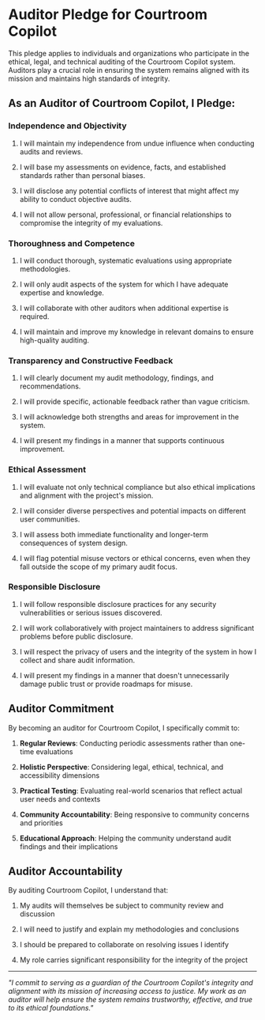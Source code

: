 # Auditor Pledge for Courtroom Copilot

This pledge applies to individuals and organizations who participate in the ethical, legal, and technical auditing of the Courtroom Copilot system. Auditors play a crucial role in ensuring the system remains aligned with its mission and maintains high standards of integrity.

## As an Auditor of Courtroom Copilot, I Pledge:

### Independence and Objectivity

1. I will maintain my independence from undue influence when conducting audits and reviews.

2. I will base my assessments on evidence, facts, and established standards rather than personal biases.

3. I will disclose any potential conflicts of interest that might affect my ability to conduct objective audits.

4. I will not allow personal, professional, or financial relationships to compromise the integrity of my evaluations.

### Thoroughness and Competence

1. I will conduct thorough, systematic evaluations using appropriate methodologies.

2. I will only audit aspects of the system for which I have adequate expertise and knowledge.

3. I will collaborate with other auditors when additional expertise is required.

4. I will maintain and improve my knowledge in relevant domains to ensure high-quality auditing.

### Transparency and Constructive Feedback

1. I will clearly document my audit methodology, findings, and recommendations.

2. I will provide specific, actionable feedback rather than vague criticism.

3. I will acknowledge both strengths and areas for improvement in the system.

4. I will present my findings in a manner that supports continuous improvement.

### Ethical Assessment

1. I will evaluate not only technical compliance but also ethical implications and alignment with the project's mission.

2. I will consider diverse perspectives and potential impacts on different user communities.

3. I will assess both immediate functionality and longer-term consequences of system design.

4. I will flag potential misuse vectors or ethical concerns, even when they fall outside the scope of my primary audit focus.

### Responsible Disclosure

1. I will follow responsible disclosure practices for any security vulnerabilities or serious issues discovered.

2. I will work collaboratively with project maintainers to address significant problems before public disclosure.

3. I will respect the privacy of users and the integrity of the system in how I collect and share audit information.

4. I will present my findings in a manner that doesn't unnecessarily damage public trust or provide roadmaps for misuse.

## Auditor Commitment

By becoming an auditor for Courtroom Copilot, I specifically commit to:

1. **Regular Reviews**: Conducting periodic assessments rather than one-time evaluations

2. **Holistic Perspective**: Considering legal, ethical, technical, and accessibility dimensions

3. **Practical Testing**: Evaluating real-world scenarios that reflect actual user needs and contexts

4. **Community Accountability**: Being responsive to community concerns and priorities

5. **Educational Approach**: Helping the community understand audit findings and their implications

## Auditor Accountability

By auditing Courtroom Copilot, I understand that:

1. My audits will themselves be subject to community review and discussion

2. I will need to justify and explain my methodologies and conclusions

3. I should be prepared to collaborate on resolving issues I identify

4. My role carries significant responsibility for the integrity of the project

---

*"I commit to serving as a guardian of the Courtroom Copilot's integrity and alignment with its mission of increasing access to justice. My work as an auditor will help ensure the system remains trustworthy, effective, and true to its ethical foundations."*
